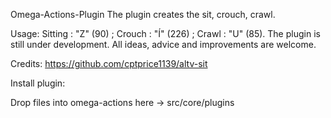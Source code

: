 Omega-Actions-Plugin
The plugin creates the sit, crouch, crawl.

Usage: Sitting : "Z" (90) ; Crouch : "Í" (226) ; Crawl : "U" (85).
The plugin is still under development. All ideas, advice and improvements are welcome.

Credits:
https://github.com/cptprice1139/altv-sit

Install plugin:

Drop files into omega-actions here -> src/core/plugins
